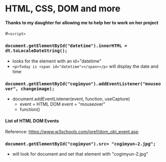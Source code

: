 # HTML, CSS, DOM and more

#### Thanks to my daughter for allowing me to help her to work on her project

#```<script>```

### ```document.getElementById("datetime").innerHTML = dt.toLocaleDateString();```		
- looks for the element with an id="datetime"
- ```<p>Today is <span id="datetime"></span></p>``` will display the date and time




### ```document.getElementById("cogimyun").addEventListener("mouseover", changeimage);```
- document.addEventListener(event, function, useCapture) 
  - event = HTML DOM event = "mouseover"
  - function()

#### List of HTML DOM Events
Reference: https://www.w3schools.com/jsref/dom_obj_event.asp




### ```document.getElementById("cogimyun").src= "cogimyun-2.jpg";```
- will look for document and set that element with "cogimyun-2.jpg"


